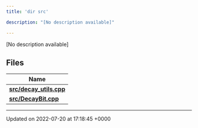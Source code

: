 ```yaml
---
title: 'dir src'

description: "[No description available]"

---
```







[No description available]

## Files

| Name           |
| -------------- |
| **[src/decay_utils.cpp](/documentation/code/files/decay__utils_8cpp/#file-decay-utils.cpp)**  |
| **[src/DecayBit.cpp](/documentation/code/files/decaybit_8cpp/#file-decaybit.cpp)**  |






-------------------------------

Updated on 2022-07-20 at 17:18:45 +0000
